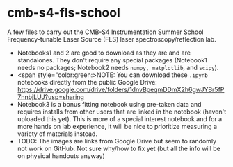 # cmb-s4-fls-school
A few files to carry out the CMB-S4 Instrumentation Summer School Frequency-tunable Laser Source (FLS) laser spectroscopy/reflection lab. 

* Notebooks1 and 2 are good to download as they are and are standalones. They don't require any special packages (Notebook1 needs no packages; Notebook2 needs `numpy, matplotlib`, and `scipy`).
* <span style="color:green:>NOTE: You can download these `.ipynb` notebooks directly from the public Google Drive: https://drive.google.com/drive/folders/1dnvBpeqmDDmX2h6gwJYBr5fP7hnbjLUJ?usp=sharing </span>
* Notebook3 is a bonus fitting notebook using pre-taken data and requires installs from other users that are linked in the notebook (haven't uploaded this yet). This is more of a special interest notebook and for a more hands on lab experience, it will be nice to prioritize measuring a variety of materials instead.
* TODO: The images are links from Google Drive but seem to randomly not work on GitHub. Not sure why/how to fix yet (but all the info will be on physical handouts anyway)
